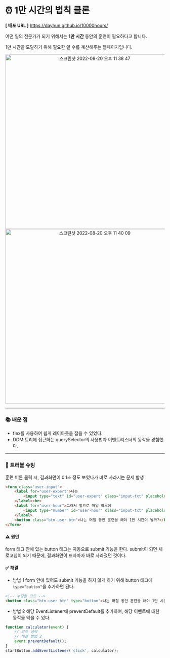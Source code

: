 # ⏰ 1만 시간의 법칙 클론
**[ 배포 URL ]**
https://dayhun.github.io/10000hours/

어떤 일의 전문가가 되기 위해서는 
**1만 시간** 동안의 훈련이 필요하다고 합니다.

1만 시간을 도달하기 위해 필요한 일 수를 계산해주는 웹페이지입니다.

<div align='center'>
<img width="550" alt="스크린샷 2022-08-20 오후 11 38 47" src="https://user-images.githubusercontent.com/82689971/185751917-50084b9a-e667-4217-be65-54fce7c29efe.png">
<img width="550" alt="스크린샷 2022-08-20 오후 11 40 09" src="https://user-images.githubusercontent.com/82689971/185751978-057fe17f-3530-4ab6-82ba-34ae9e3c188f.png">
</div>

---
### 📚 배운 점
- flex를 사용하여 쉽게 레이아웃을 잡을 수 있었다.
- DOM 트리에 접근하는 querySelector의 사용법과 이벤트리스너의 동작을 경험했다.

---
### 🔎 트러블 슈팅
훈련 버튼 클릭 시, 결과화면이 0.1초 정도 보였다가 바로 사라지는 문제 발생
```html
<form class="user-input">
    <label for="user-expert">나는
        <input type="text" id="user-expert" class="input-txt" placeholder="예)프로그래밍">전문가가 될 것이다.
    </label><br>
    <label for="user-hour">그래서 앞으로 매일 하루에
        <input type="number" id="user-hour" class="input-txt" placeholder="예)5시간">시간씩 훈련할 것이다.
    </label>
    <button class="btn-user btn">나는 며칠 동안 훈련을 해야 1만 시간이 될까?</button>
</form>
```
#### ⚠️ 원인
form 태그 안에 있는 button 태그는 자동으로 submit 기능을 한다.
submit이 되면 새로고침이 되기 때문에, 결과화면이 뜨자마자 바로 사라졌던 것이다.

#### ✅ 해결
- 방법 1
form 안에 있어도 submit 기능을 하지 않게 하기 위해 button 태그에 `type="button"`을 추가하면 된다.

```html
<!-- 수정한 코드 -->
<button class="btn-user btn" type="button">나는 며칠 동안 훈련을 해야 1만 시간이 될까?</button>
```

- 방법 2
해당 EventListener에 preventDefault를 추가하여, 해당 이벤트에 대한 동작을 막을 수 있다.

```js
function calculator(event) {
    // 코드 생략
    // 해결 방법 2
    event.preventDefault();
}
startButton.addEventListener('click', calculator);
```